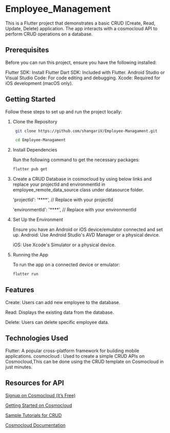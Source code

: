 # Employee_Management

This is a Flutter project that demonstrates a basic CRUD (Create, Read, Update, Delete) application. The app interacts with a cosmocloud API to perform CRUD operations on a database.

## Prerequisites

Before you can run this project, ensure you have the following installed:

Flutter SDK: Install Flutter
Dart SDK: Included with Flutter.
Android Studio or Visual Studio Code: For code editing and debugging.
Xcode: Required for iOS development (macOS only).

## Getting Started

Follow these steps to set up and run the project locally:

1. Clone the Repository

    ```bash
     git clone https://github.com/shangariV/Employee-Managament.git
 
     cd Employee-Managament
   
2. Install Dependencies
   
      Run the following command to get the necessary packages:

      ```bash
      flutter pub get
3. Create a CRUD Database in cosmocloud by using below links and replace your projectId and environmentId in employee_remote_data_source class under datasource folder.

     'projectId': '****', //  Replace with your projectId
   
     'environmentId': '****', //  Replace with your environmentId
   
5. Set Up the Environment
   
     Ensure you have an Android or iOS device/emulator connected and set up.
      Android: Use Android Studio's AVD Manager or a physical device.
   
      iOS: Use Xcode's Simulator or a physical device.
   
6. Running the App

    To run the app on a connected device or emulator:
  
    ```bash
    flutter run

## Features

Create: Users can add new employee to the database.

Read: Displays the existing data from the database.

Delete: Users can delete specific employee data.

## Technologies Used

Flutter: A popular cross-platform framework for building mobile applications.
cosmocloud : Used to create a simple CRUD APIs on Cosmocloud,This can be done using the CRUD template on Cosmocloud in just minutes.

## Resources for API 

[Signup on Cosmocloud (it’s Free)](https://cosmocloud.io/redirect?event_id=frontend_hiring_task&redirect_url=https://cosmocloud.io)

[Getting Started on Cosmocloud](https://cosmocloud.io/redirect?event_id=frontend_hiring_task&redirect_url=https://docs.cosmocloud.io/getting-started)

[Sample Tutorials for CRUD](https://cosmocloud.io/redirect?event_id=frontend_hiring_task&redirect_url=https://tutorials.cosmocloud.io/)

[Cosmocloud Documentation](https://cosmocloud.io/redirect?event_id=frontend_hiring_task&redirect_url=https://docs.cosmocloud.io)

